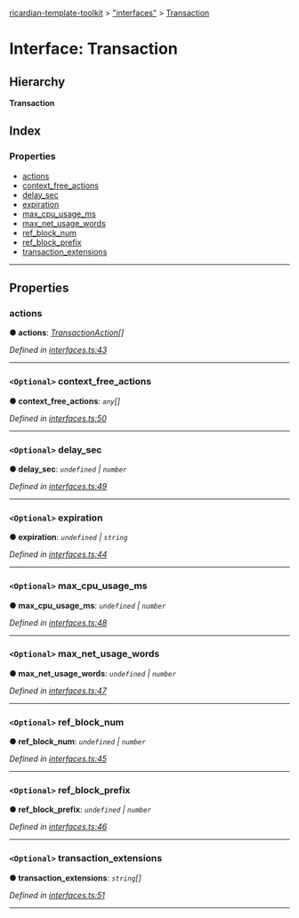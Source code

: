 [ricardian-template-toolkit](../README.md) > ["interfaces"](../modules/_interfaces_.md) > [Transaction](../interfaces/_interfaces_.transaction.md)

# Interface: Transaction

## Hierarchy

**Transaction**

## Index

### Properties

* [actions](_interfaces_.transaction.md#actions)
* [context_free_actions](_interfaces_.transaction.md#context_free_actions)
* [delay_sec](_interfaces_.transaction.md#delay_sec)
* [expiration](_interfaces_.transaction.md#expiration)
* [max_cpu_usage_ms](_interfaces_.transaction.md#max_cpu_usage_ms)
* [max_net_usage_words](_interfaces_.transaction.md#max_net_usage_words)
* [ref_block_num](_interfaces_.transaction.md#ref_block_num)
* [ref_block_prefix](_interfaces_.transaction.md#ref_block_prefix)
* [transaction_extensions](_interfaces_.transaction.md#transaction_extensions)

---

## Properties

<a id="actions"></a>

###  actions

**● actions**: *[TransactionAction](_interfaces_.transactionaction.md)[]*

*Defined in [interfaces.ts:43](https://github.com/EOSIO/ricardian-template-toolkit/blob/1bed127/src/interfaces.ts#L43)*

___
<a id="context_free_actions"></a>

### `<Optional>` context_free_actions

**● context_free_actions**: *`any`[]*

*Defined in [interfaces.ts:50](https://github.com/EOSIO/ricardian-template-toolkit/blob/1bed127/src/interfaces.ts#L50)*

___
<a id="delay_sec"></a>

### `<Optional>` delay_sec

**● delay_sec**: *`undefined` \| `number`*

*Defined in [interfaces.ts:49](https://github.com/EOSIO/ricardian-template-toolkit/blob/1bed127/src/interfaces.ts#L49)*

___
<a id="expiration"></a>

### `<Optional>` expiration

**● expiration**: *`undefined` \| `string`*

*Defined in [interfaces.ts:44](https://github.com/EOSIO/ricardian-template-toolkit/blob/1bed127/src/interfaces.ts#L44)*

___
<a id="max_cpu_usage_ms"></a>

### `<Optional>` max_cpu_usage_ms

**● max_cpu_usage_ms**: *`undefined` \| `number`*

*Defined in [interfaces.ts:48](https://github.com/EOSIO/ricardian-template-toolkit/blob/1bed127/src/interfaces.ts#L48)*

___
<a id="max_net_usage_words"></a>

### `<Optional>` max_net_usage_words

**● max_net_usage_words**: *`undefined` \| `number`*

*Defined in [interfaces.ts:47](https://github.com/EOSIO/ricardian-template-toolkit/blob/1bed127/src/interfaces.ts#L47)*

___
<a id="ref_block_num"></a>

### `<Optional>` ref_block_num

**● ref_block_num**: *`undefined` \| `number`*

*Defined in [interfaces.ts:45](https://github.com/EOSIO/ricardian-template-toolkit/blob/1bed127/src/interfaces.ts#L45)*

___
<a id="ref_block_prefix"></a>

### `<Optional>` ref_block_prefix

**● ref_block_prefix**: *`undefined` \| `number`*

*Defined in [interfaces.ts:46](https://github.com/EOSIO/ricardian-template-toolkit/blob/1bed127/src/interfaces.ts#L46)*

___
<a id="transaction_extensions"></a>

### `<Optional>` transaction_extensions

**● transaction_extensions**: *`string`[]*

*Defined in [interfaces.ts:51](https://github.com/EOSIO/ricardian-template-toolkit/blob/1bed127/src/interfaces.ts#L51)*

___

